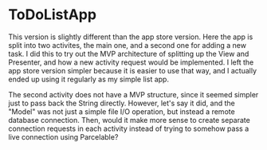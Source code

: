 # ToDoListApp

This version is slightly different than the app store version. Here the app is split into two activites, the main one, and a second one for adding a new task. I did this to try out the MVP architecture of splitting up the View and Presenter, and how a new activity request would be implemented. I left the app store version simpler because it is easier to use that way, and I actually ended up using it regularly as my simple list app.


The second activity does not have a MVP structure, since it seemed simpler just to pass back the String directly. However, let's say it did, and the "Model" was not just a simple file I/O operation, but instead a remote database connection. Then, would it make more sense to create separate connection requests in each activity instead of trying to somehow pass a live connection using Parcelable?
